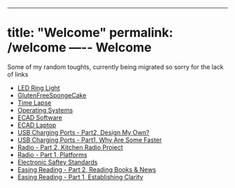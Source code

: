 ---
title: "Welcome"
permalink: /welcome
—--
Welcome
===

Some of my random toughts, currently being migrated so sorry for the lack of links

* [LED Ring Light](/2021-03-LEDRingLight.md)
* [GlutenFreeSpongeCake](/2021-02-GlutenFreeSpongeCake.md)
* [Time Lapse](/2021-01-TimeLapse.md)
* [Operating Systems](/2021-01-OperatingSystems.md)
* [ECAD Software](/2021-01-ECADSoftware.md)
* [ECAD Laptop](/2021-01-ECADLaptop.md)
* [USB Charging Ports - Part2, Design My Own?](/2020-07-USBChargingPortsPart2DesignMyOwn)
* [USB Charging Ports - Part1, Why Are Some Faster](/2020-06-USBChargingPortsPart1WhyAreSomeFaster)
* [Radio - Part 2, Kitchen Radio Project](/2020-06-RadioPart2KitchenRadioProject)
* [Radio - Part 1, Platforms](/2020-06-RadioPart1Platforms)
* [Electronic Saftey Standards](/2020-06-ElectroniceSafteyStandards)
* [Easing Reading - Part 2, Reading Books & News](/2020-06-EasingReadingPart2ReadingBooksNews)
* [Easing Reading - Part 1, Establishing Clarity](/2020-04-EasingReadingPart1EstablishingClarity)

